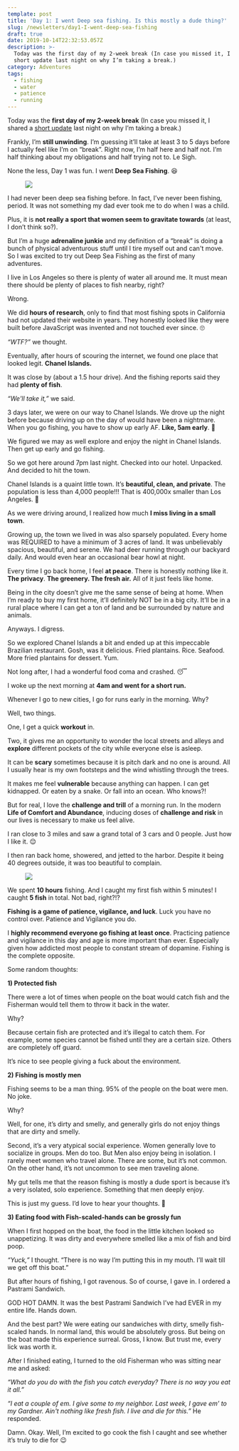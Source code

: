 ```yaml
---
template: post
title: 'Day 1: I went Deep sea fishing. Is this mostly a dude thing?'
slug: /newsletters/day1-I-went-deep-sea-fishing
draft: true
date: 2019-10-14T22:32:53.057Z
description: >-
  Today was the first day of my 2-week break (In case you missed it, I shared a
  short update last night on why I’m taking a break.)
category: Adventures
tags:
  - fishing
  - water
  - patience
  - running
---
```

Today was the **first day of my 2-week break** (In case you missed it, I shared a [short update](https://twitter.com/iam_preethi/status/1183567353998503937?s=20) last night on why I’m taking a break.)

Frankly, I’m **still unwinding**. I’m guessing it’ll take at least 3 to 5 days before I actually feel like I’m on “break”. Right now, I’m half here and half not. I’m half thinking about my obligations and half trying not to. Le Sigh.

None the less, Day 1 was fun. I went **Deep Sea Fishing**. 😆

<figure>

![](/media/3e02890f-4e90-43fd-8ae1-630e126014db.jpg)

</figure>

I had never been deep sea fishing before. In fact, I’ve never been fishing, period. It was not something my dad ever took me to do when I was a child.

Plus, it is **not really a sport that women seem to gravitate towards** (at least, I don’t think so?).

But I’m a huge **adrenaline junkie** and my definition of a “break” is doing a bunch of physical adventurous stuff until I tire myself out and can't move. So I was excited to try out Deep Sea Fishing as the first of many adventures.

I live in Los Angeles so there is plenty of water all around me. It must mean there should be plenty of places to fish nearby, right?

Wrong.

We did **hours of research**, only to find that most fishing spots in California had not updated their website in years. They honestly looked like they were built before JavaScript was invented and not touched ever since. 🙄

_“WTF?”_ we thought.

Eventually, after hours of scouring the internet, we found one place that looked legit. **Chanel Islands.**

It was close by (about a 1.5 hour drive). And the fishing reports said they had **plenty of fish**.

_“We'll take it,”_ we said.

3 days later, we were on our way to Chanel Islands. We drove up the night before because driving up on the day of would have been a nightmare. When you go fishing, you have to show up early AF. **Like, 5am early**. 😬

We figured we may as well explore and enjoy the night in Chanel Islands. Then get up early and go fishing.

So we got here around 7pm last night. Checked into our hotel. Unpacked. And decided to hit the town.

Chanel Islands is a quaint little town. It’s **beautiful, clean, and private**. The population is less than 4,000 people!!! That is 400,000x smaller than Los Angeles. 🤣

As we were driving around, I realized how much **I miss living in a small town**.

Growing up, the town we lived in was also sparsely populated. Every home was REQUIRED to have a minimum of 3 acres of land. It was unbelievably spacious, beautiful, and serene. We had deer running through our backyard daily. And would even hear an occasional bear howl at night.

Every time I go back home, I feel **at peace**. There is honestly nothing like it. **The privacy**. **The greenery. The fresh air.** All of it just feels like home.

Being in the city doesn’t give me the same sense of being at home. When I’m ready to buy my first home, it’ll definitely NOT be in a big city. It’ll be in a rural place where I can get a ton of land and be surrounded by nature and animals.

Anyways. I digress.

So we explored Chanel Islands a bit and ended up at this impeccable Brazilian restaurant. Gosh, was it delicious. Fried plantains. Rice. Seafood. More fried plantains for dessert. Yum.

Not long after, I had a wonderful food coma and crashed. 😴

I woke up the next morning at **4am and went for a short run.**

Whenever I go to new cities, I go for runs early in the morning. Why?

Well, two things.

One, I get a quick **workout** in.

Two, it gives me an opportunity to wonder the local streets and alleys and **explore** different pockets of the city while everyone else is asleep.

It can be **scary** sometimes because it is pitch dark and no one is around. All I usually hear is my own footsteps and the wind whistling through the trees.

It makes me feel **vulnerable** because anything can happen. I can get kidnapped. Or eaten by a snake. Or fall into an ocean. Who knows?!

But for real, I love the **challenge and trill** of a morning run. In the modern **Life of Comfort and Abundance**, inducing doses of **challenge and risk** in our lives is necessary to make us feel alive.

I ran close to 3 miles and saw a grand total of 3 cars and 0 people. Just how I like it. 😌

I then ran back home, showered, and jetted to the harbor. Despite it being 40 degrees outside, it was too beautiful to complain.

<figure>

![](/media/19e26af6-7cb1-4534-aea1-ba4f44952c8f.jpg)

</figure>

We spent **10 hours** fishing. And I caught my first fish within 5 minutes! I caught **5 fish** in total. Not bad, right?!?

**Fishing is a game of patience, vigilance, and luck**. Luck you have no control over. Patience and Vigilance you do.

I **highly recommend everyone go fishing at least once**. Practicing patience and vigilance in this day and age is more important than ever. Especially given how addicted most people to constant stream of dopamine. Fishing is the complete opposite.

Some random thoughts:

**1) Protected fish**

There were a lot of times when people on the boat would catch fish and the Fisherman would tell them to throw it back in the water.

Why?

Because certain fish are protected and it’s illegal to catch them. For example, some species cannot be fished until they are a certain size. Others are completely off guard.

It’s nice to see people giving a fuck about the environment.

**2) Fishing is mostly men**

Fishing seems to be a man thing. 95% of the people on the boat were men. No joke.

Why?

Well, for one, it’s dirty and smelly, and generally girls do not enjoy things that are dirty and smelly.

Second, it’s a very atypical social experience. Women generally love to socialize in groups. Men do too. But Men also enjoy being in isolation. I rarely meet women who travel alone. There are some, but it’s not common. On the other hand, it’s not uncommon to see men traveling alone.

My gut tells me that the reason fishing is mostly a dude sport is because it’s a very isolated, solo experience. Something that men deeply enjoy.

This is just my guess. I’d love to hear your thoughts. 🙂

**3) Eating food with Fish-scaled-hands can be grossly fun**

When I first hopped on the boat, the food in the little kitchen looked so unappetizing. It was dirty and everywhere smelled like a mix of fish and bird poop.

_“Yuck,”_ I thought. “There is no way I’m putting this in my mouth. I’ll wait till we get off this boat.”

But after hours of fishing, I got ravenous. So of course, I gave in. I ordered a Pastrami Sandwich.

GOD HOT DAMN. It was the best Pastrami Sandwich I’ve had EVER in my entire life. Hands down.

And the best part? We were eating our sandwiches with dirty, smelly fish-scaled hands. In normal land, this would be absolutely gross. But being on the boat made this experience surreal. Gross, I know. But trust me, every lick was worth it.

After I finished eating, I turned to the old Fisherman who was sitting near me and asked:

_“What do you do with the fish you catch everyday? There is no way you eat it all.”_

_“I eat a couple of em. I give some to my neighbor. Last week, I gave em’ to my Gardner. Ain't nothing like fresh fish. I live and die for this.”_ He responded.

Damn. Okay. Well, I’m excited to go cook the fish I caught and see whether it’s truly to die for 😉
